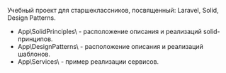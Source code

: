 Учебный проект для старшеклассников, посвященный: Laravel, Solid, Design Patterns.<br />
<ul>
    <li>App\SolidPrinciples\ - расположение описания и реализаций solid-принципов.</li>
    <li>App\DesignPatterns\ - расположение описания и реализаций шаблонов.</li>
    <li>App\Services\ - пример реализации сервисов.</li>
</ul>
